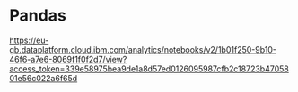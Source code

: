 # Pandas
https://eu-gb.dataplatform.cloud.ibm.com/analytics/notebooks/v2/1b01f250-9b10-46f6-a7e6-8069f1f0f2d7/view?access_token=339e58975bea9de1a8d57ed0126095987cfb2c18723b4705801e56c022a6f65d
